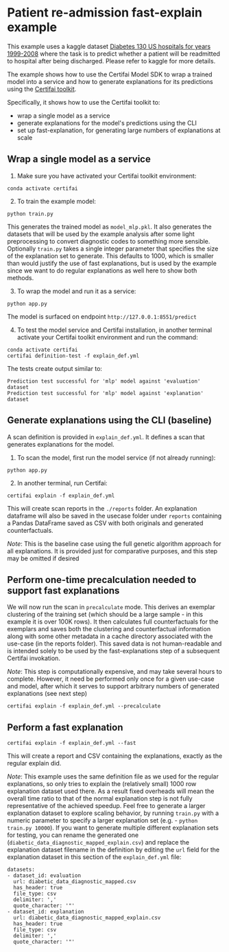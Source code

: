 # Patient re-admission fast-explain example

This example uses a kaggle dataset [Diabetes 130 US hospitals for years 1999-2008](https://www.kaggle.com/brandao/diabetes) where the task is to predict whether a patient will be readmitted to hospital after being discharged. Please refer to kaggle for more details.

 The example shows how to use the Certifai Model SDK to wrap a trained model into a service and how to generate explanations for its predictions
 using the
 [Certifai toolkit](https://cognitivescale.github.io/cortex-certifai/docs/about).

Specifically, it shows how to use the Certifai toolkit to:
 * wrap a single model as a service
 * generate explanations for the model's predictions using the CLI
 * set up fast-explanation, for generating large numbers of explanations at scale

## Wrap a single model as a service

1. Make sure you have activated your Certifai toolkit environment:
```
conda activate certifai
```

2. To train the example model:
```
python train.py
```
This generates the trained model as `model_mlp.pkl`.  It also generates the datasets that will be used
by the example analysis after some light preprocessing to convert diagnostic codes
to something more sensible.  Optionally `train.py` takes a single integer parameter
that specifies the size of the explanation set to generate.  This defaults to
1000, which is smaller than would justify the use of fast explanations, but is used
by the example since we want to do regular explanations as well here to show both
methods.

3. To wrap the model and run it as a service:
```
python app.py
```
The model is surfaced on endpoint `http://127.0.0.1:8551/predict`


4. To test the model service and Certifai installation, in another terminal activate your Certifai toolkit environment and run the command:
```
conda activate certifai
certifai definition-test -f explain_def.yml
```
The tests create output similar to:
```
Prediction test successful for 'mlp' model against 'evaluation' dataset
Prediction test successful for 'mlp' model against 'explanation' dataset
```

## Generate explanations using the CLI (baseline)

A scan definition is provided in `explain_def.yml`. It defines
a scan that generates explanations for the model.

1. To scan the model, first run the model service (if not already running):
```
python app.py
```

2. In another terminal, run Certifai:
```
certifai explain -f explain_def.yml
```
This will create scan reports in the `./reports` folder.  An explanation dataframe
will also be saved in the usecase folder under `reports` containing a Pandas DataFrame
saved as CSV with both originals and generated counterfactuals.

*Note*: This is the baseline case using the full genetic algorithm approach for all
explanations.  It is provided just for comparative purposes, and this step may be omitted if desired

## Perform one-time precalculation needed to support fast explanations

We will now run the scan in `precalculate` mode.  This derives an exemplar clustering
of the training set (which should be a large sample - in this example it is over 100K rows).
It then calculates full counterfactuals for the exemplars and saves both the clustering
and counterfactual information along with some other metadata in a cache directory
associated with the use-case (in the reports folder).  This saved data is not human-readable
and is intended solely to be used by the fast-explanations step of a subsequent Certifai invokation.

*Note*: This step is computationally expensive, and may take several hours to
complete.  However, it need be performed only once for a given use-case and model, after
which it serves to support arbitrary numbers of generated explanations (see next step)

```
certifai explain -f explain_def.yml --precalculate
```

## Perform a fast explanation

```
certifai explain -f explain_def.yml --fast
```

This will create a report and CSV containing the explanations, exactly as the regular
explain did.

*Note*: This example uses the same definition file as we used for the regular explanations, so
only tries to explain the (relatively small) 1000 row explanation dataset used there.
As a result fixed overheads will mean the overall time ratio to that of the normal
explanation step is not fully representative of the achieved speedup. Feel free to
generate a larger explanation dataset to explore scaling behavior, by running `train.py` with
a numeric parameter to specify a larger explanation set (e.g. - `python train.py 10000`).
If you want to generate multiple different explanation sets for testing, you can rename the generated
one (`diabetic_data_diagnostic_mapped_explain.csv`) and replace the explanation dataset filename in the definition
by editing the `url` field for the explanation dataset in this section of the `explain_def.yml` file:
```
datasets:
- dataset_id: evaluation
  url: diabetic_data_diagnostic_mapped.csv
  has_header: true
  file_type: csv
  delimiter: ','
  quote_character: '"'
- dataset_id: explanation
  url: diabetic_data_diagnostic_mapped_explain.csv
  has_header: true
  file_type: csv
  delimiter: ','
  quote_character: '"'
```
